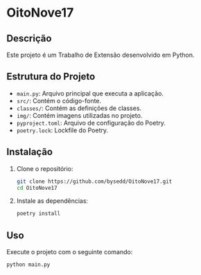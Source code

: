 # OitoNove17

## Descrição

Este projeto é um Trabalho de Extensão desenvolvido em Python.

## Estrutura do Projeto

- `main.py`: Arquivo principal que executa a aplicação.
- `src/`: Contém o código-fonte.
- `classes/`: Contém as definições de classes.
- `img/`: Contém imagens utilizadas no projeto.
- `pyproject.toml`: Arquivo de configuração do Poetry.
- `poetry.lock`: Lockfile do Poetry.

## Instalação

1. Clone o repositório:

   ```bash
   git clone https://github.com/bysedd/OitoNove17.git
   cd OitoNove17
   ```

2. Instale as dependências:

   ```bash
   poetry install
   ```

## Uso

Execute o projeto com o seguinte comando:

```bash
python main.py
```
